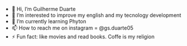 - 👋 Hi, I’m Guilherme Duarte
- 👀 I’m interested to improve my english and my tecnology development 
- 🌱 I’m currently learning Phyton
- 📫 How to reach me on instagram = @gs.duarte05
- ⚡ Fun fact: like movies and read books. Coffe is my religion

<!---
gsduarte05/gsduarte05 is a ✨ special ✨ repository because its `README.md` (this file) appears on your GitHub profile.
You can click the Preview link to take a look at your changes.
--->
